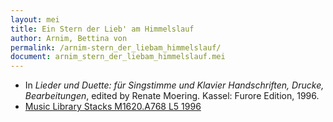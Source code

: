 ```yaml
---
layout: mei
title: Ein Stern der Lieb' am Himmelslauf
author: Arnim, Bettina von
permalink: /arnim-stern_der_liebam_himmelslauf/
document: arnim_stern_der_liebam_himmelslauf.mei
---
```


- In *Lieder und Duette: für Singstimme und Klavier Handschriften, Drucke, Bearbeitungen*, edited by Renate Moering. Kassel: Furore Edition, 1996. 
- <a href="https://tufts-primo.hosted.exlibrisgroup.com/permalink/f/bnf7qa/01TUN_ALMA2180485300003851" target="_blank">Music Library Stacks M1620.A768 L5 1996</a>
